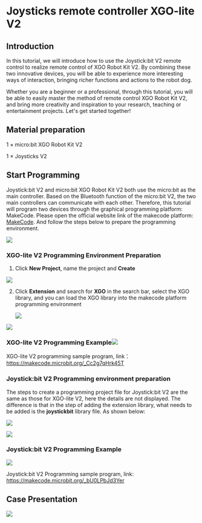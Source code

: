 ﻿---
sidebar_position: 1
sidebar_label: Joysticks remote controller XGO-lite V2
---

# Joysticks remote controller XGO-lite V2

## Introduction

In this tutorial, we will introduce how to use the Joystick:bit V2 remote control to realize remote control of XGO Robot Kit V2. By combining these two innovative devices, you will be able to experience more interesting ways of interaction, bringing richer functions and actions to the robot dog.

Whether you are a beginner or a professional, through this tutorial, you will be able to easily master the method of remote control XGO Robot Kit V2, and bring more creativity and inspiration to your research, teaching or entertainment projects. Let's get started together!

## Material preparation

1 × micro:bit XGO Robot Kit V2

1 × Joysticks V2

## Start Programming

Joystick:bit V2 and micro:bit XGO Robot Kit V2 both use the micro:bit as the main controller. Based on the Bluetooth function of the micro:bit V2, the two main controllers can communicate with each other. Therefore, this tutorial will program two devices through the graphical programming platform: MakeCode. Please open the official website link of the makecode platform: [MakeCode](https://makecode.microbit.org/#). And follow the steps below to prepare the programming environment.

![](https://wiki-media-ef.oss-cn-hongkong.aliyuncs.com//images/microbit-xgo-lite-v2-makecode-01.png)

### XGO-lite V2 Programming Environment Preparation

1.  Click **New Project**, name the project and **Create**

![](https://wiki-media-ef.oss-cn-hongkong.aliyuncs.com//images/microbit-xgo-lite-v2-makecode-02.png)



2. Click **Extension** and search for **XGO** in the search bar, select the XGO library, and you can load the XGO library into the makecode platform programming environment

   

   ![](https://wiki-media-ef.oss-cn-hongkong.aliyuncs.com//images/microbit-xgo-lite-v2-makecode-03.png)

![](https://wiki-media-ef.oss-cn-hongkong.aliyuncs.com//images/microbit-xgo-lite-v2-makecode-03-1.png)

### XGO-lite V2 Programming Example![](https://wiki-media-ef.oss-cn-hongkong.aliyuncs.com//images/microbit-xgo-lite-v2-makecode-03-4.png)



XGO-lite V2 programming sample program, link：https://makecode.microbit.org/_Cc2g7qHrk45T

### Joystick:bit V2 Programming environment preparation

The steps to create a programming project file for Joystick:bit V2 are the same as those for XGO-lite V2, here the details are not displayed. The difference is that in the step of adding the extension library, what needs to be added is the **joystickbit** library file. As shown below:

![](https://wiki-media-ef.oss-cn-hongkong.aliyuncs.com//images/microbit-xgo-lite-v2-makecode-03-2.png)

![](https://wiki-media-ef.oss-cn-hongkong.aliyuncs.com//images/microbit-xgo-lite-v2-makecode-03-3.png)

### Joystick:bit V2 Programming Example

![](https://wiki-media-ef.oss-cn-hongkong.aliyuncs.com//images/microbit-xgo-lite-v2-makecode-03-5.png)



Joystick:bit V2 Programming sample program, link: https://makecode.microbit.org/_bU0LPbJd3Yer



## Case Presentation

![](https://wiki-media-ef.oss-cn-hongkong.aliyuncs.com//images/microbit-xgo-lite-v2-makecode-0113.gif)

